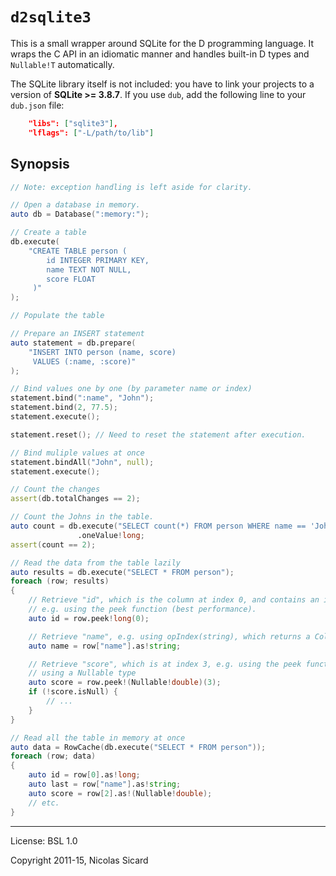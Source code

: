 # `d2sqlite3`

This is a small wrapper around SQLite for the D programming language.
It wraps the C API in an idiomatic manner and handles built-in D types and
`Nullable!T` automatically.

The SQLite library itself is not included: you have to link your projects to a version
of **SQLite >= 3.8.7**. If you use `dub`, add the following line to your `dub.json` file:
```json
    "libs": ["sqlite3"],
    "lflags": ["-L/path/to/lib"]
```

## Synopsis
```d
// Note: exception handling is left aside for clarity.

// Open a database in memory.
auto db = Database(":memory:");

// Create a table
db.execute(
    "CREATE TABLE person (
        id INTEGER PRIMARY KEY,
        name TEXT NOT NULL,
        score FLOAT
     )"
);

// Populate the table

// Prepare an INSERT statement
auto statement = db.prepare(
    "INSERT INTO person (name, score)
     VALUES (:name, :score)"
);

// Bind values one by one (by parameter name or index)
statement.bind(":name", "John");
statement.bind(2, 77.5);
statement.execute();

statement.reset(); // Need to reset the statement after execution.

// Bind muliple values at once
statement.bindAll("John", null);
statement.execute();

// Count the changes
assert(db.totalChanges == 2);

// Count the Johns in the table.
auto count = db.execute("SELECT count(*) FROM person WHERE name == 'John'")
               .oneValue!long;
assert(count == 2);

// Read the data from the table lazily
auto results = db.execute("SELECT * FROM person");
foreach (row; results)
{
    // Retrieve "id", which is the column at index 0, and contains an int,
    // e.g. using the peek function (best performance).
    auto id = row.peek!long(0);

    // Retrieve "name", e.g. using opIndex(string), which returns a ColumnData.
    auto name = row["name"].as!string;

    // Retrieve "score", which is at index 3, e.g. using the peek function,
	// using a Nullable type
    auto score = row.peek!(Nullable!double)(3);
	if (!score.isNull) {
		// ...
	}
}

// Read all the table in memory at once
auto data = RowCache(db.execute("SELECT * FROM person"));
foreach (row; data)
{
    auto id = row[0].as!long;
    auto last = row["name"].as!string;
    auto score = row[2].as!(Nullable!double);
    // etc.
}
```

---
License: BSL 1.0

Copyright 2011-15, Nicolas Sicard
